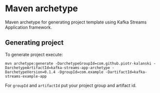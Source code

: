 # Maven archetype

Maven archetype for generating project template using Kafka Streams Application framework.

## Generating project

To generate project execute:

    mvn archetype:generate -DarchetypeGroupId=com.github.piotr-kalanski -DarchetypeArtifactId=kafka-streams-app-archetype -DarchetypeVersion=0.1.4 -DgroupId=com.example -DartifactId=kafka-streams-example-app
    
For ```groupId``` and ```artifactId``` put your project group and artifact id.